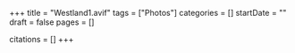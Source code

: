 +++
title = "Westland1.avif"
tags = ["Photos"]
categories = []
startDate = ""
draft = false
pages = []

citations = []
+++

